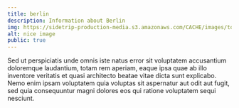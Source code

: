 ```yaml
---
title: berlin
description: Information about Berlin
img: https://sidetrip-production-media.s3.amazonaws.com/CACHE/images/tour_images/Elbe_Sandstone_BasteiBridge_Germany_P/479c127c3f072d728877506e11fc6c09.jpg
alt: nice image
public: true
---
```


Sed ut perspiciatis unde omnis iste natus error sit voluptatem accusantium doloremque laudantium, totam rem aperiam, eaque ipsa quae ab illo inventore veritatis et quasi architecto beatae vitae dicta sunt explicabo. Nemo enim ipsam voluptatem quia voluptas sit aspernatur aut odit aut fugit, sed quia consequuntur magni dolores eos qui ratione voluptatem sequi nesciunt. 

